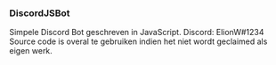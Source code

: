 ### DiscordJSBot
Simpele Discord Bot geschreven in JavaScript. Discord: ElionW#1234
Source code is overal te gebruiken indien het niet wordt geclaimed als eigen werk.
